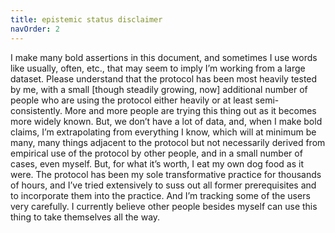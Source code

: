 ```yaml
---
title: epistemic status disclaimer
navOrder: 2
---
```

I make many bold assertions in this document, and sometimes I use words like usually, often, etc., that may seem to imply I’m working from a large dataset. Please understand that the protocol has been most heavily tested by me, with a small [though steadily growing, now] additional number of people who are using the protocol either heavily or at least semi-consistently. More and more people are trying this thing out as it becomes more widely known. But, we don’t have a lot of data, and, when I make bold claims, I’m extrapolating from everything I know, which will at minimum be many, many things adjacent to the protocol but not necessarily derived from empirical use of the protocol by other people, and in a small number of cases, even myself. But, for what it’s worth, I eat my own dog food as it were. The protocol has been my sole transformative practice for thousands of hours, and I’ve tried extensively to suss out all former prerequisites and to incorporate them into the practice. And I’m tracking some of the users very carefully. I currently believe other people besides myself can use this thing to take themselves all the way.